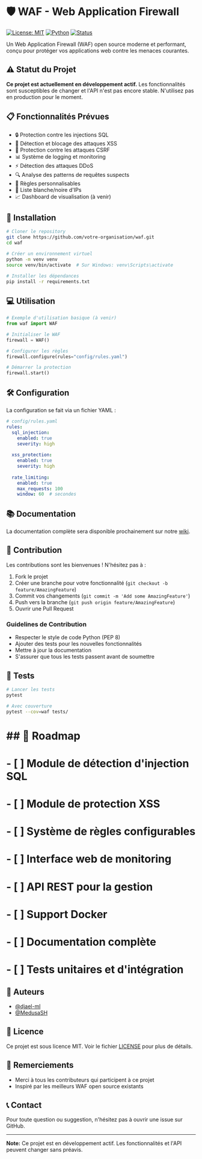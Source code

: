 # 🛡️ WAF - Web Application Firewall

[![License: MIT](https://img.shields.io/badge/License-MIT-yellow.svg)](https://opensource.org/licenses/MIT)
[![Python](https://img.shields.io/badge/python-3.8+-blue.svg)](https://www.python.org/downloads/)
[![Status](https://img.shields.io/badge/status-in%20development-orange.svg)]()

Un Web Application Firewall (WAF) open source moderne et performant, conçu pour protéger vos applications web contre les menaces courantes.

## ⚠️ Statut du Projet

**Ce projet est actuellement en développement actif.** Les fonctionnalités sont susceptibles de changer et l'API n'est pas encore stable. N'utilisez pas en production pour le moment.

## 📋 Fonctionnalités Prévues

- 🔒 Protection contre les injections SQL
- 🚫 Détection et blocage des attaques XSS
- 🛑 Protection contre les attaques CSRF
- 📊 Système de logging et monitoring
- ⚡ Détection des attaques DDoS
- 🔍 Analyse des patterns de requêtes suspects
- 📝 Règles personnalisables
- 🎯 Liste blanche/noire d'IPs
- 📈 Dashboard de visualisation (à venir)

## 🚀 Installation
```bash
# Cloner le repository
git clone https://github.com/votre-organisation/waf.git
cd waf

# Créer un environnement virtuel
python -m venv venv
source venv/bin/activate  # Sur Windows: venv\Scripts\activate

# Installer les dépendances
pip install -r requirements.txt
```

## 💻 Utilisation
```python
# Exemple d'utilisation basique (à venir)
from waf import WAF

# Initialiser le WAF
firewall = WAF()

# Configurer les règles
firewall.configure(rules="config/rules.yaml")

# Démarrer la protection
firewall.start()
```

## 🛠️ Configuration

La configuration se fait via un fichier YAML :
```yaml
# config/rules.yaml
rules:
  sql_injection:
    enabled: true
    severity: high
  
  xss_protection:
    enabled: true
    severity: high
  
  rate_limiting:
    enabled: true
    max_requests: 100
    window: 60  # secondes
```

## 📚 Documentation

La documentation complète sera disponible prochainement sur notre [wiki](https://github.com/votre-organisation/waf/wiki).

## 🤝 Contribution

Les contributions sont les bienvenues ! N'hésitez pas à :

1. Fork le projet
2. Créer une branche pour votre fonctionnalité (`git checkout -b feature/AmazingFeature`)
3. Commit vos changements (`git commit -m 'Add some AmazingFeature'`)
4. Push vers la branche (`git push origin feature/AmazingFeature`)
5. Ouvrir une Pull Request

### Guidelines de Contribution

- Respecter le style de code Python (PEP 8)
- Ajouter des tests pour les nouvelles fonctionnalités
- Mettre à jour la documentation
- S'assurer que tous les tests passent avant de soumettre

## 🧪 Tests
```bash
# Lancer les tests
pytest

# Avec couverture
pytest --cov=waf tests/
```

# ## 📝 Roadmap

# - [ ] Module de détection d'injection SQL
# - [ ] Module de protection XSS
# - [ ] Système de règles configurables
# - [ ] Interface web de monitoring
# - [ ] API REST pour la gestion
# - [ ] Support Docker
# - [ ] Documentation complète
# - [ ] Tests unitaires et d'intégration

## 👥 Auteurs

- [@djael-ml](https://github.com/djael-ml)
- [@MedusaSH](https://github.com/MedusaSH)

## 📄 Licence

Ce projet est sous licence MIT. Voir le fichier [LICENSE](LICENSE) pour plus de détails.

## 🙏 Remerciements

- Merci à tous les contributeurs qui participent à ce projet
- Inspiré par les meilleurs WAF open source existants

## 📞 Contact

Pour toute question ou suggestion, n'hésitez pas à ouvrir une issue sur GitHub.

---

**Note:** Ce projet est en développement actif. Les fonctionnalités et l'API peuvent changer sans préavis.
